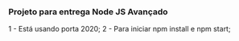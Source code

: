 ### Projeto para entrega Node JS Avançado

1 - Está usando porta 2020;
2 - Para iniciar npm install e npm start;